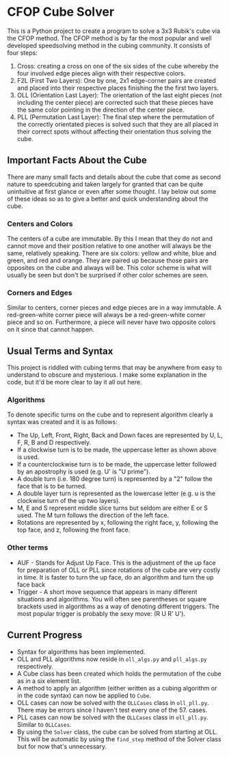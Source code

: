 # CFOP Cube Solver
This is a Python project to create a program to solve a 3x3 Rubik's cube via the CFOP method. The CFOP method is by far the most popular and well developed speedsolving method in the cubing community. It consists of four steps:

1. Cross: creating a cross on one of the six sides of the cube whereby the four involved edge pieces align with their respective colors.
2. F2L (First Two Layers): One by one, 2x1 edge-corner pairs are created and placed into their respective places finishing the the first two layers.
3. OLL (Orientation Last Layer): The orientation of the last eight pieces (not including the center piece) are corrected such that these pieces have the same color pointing in the direction of the center piece.
4. PLL (Permutation Last Layer): The final step where the permutation of the correctly orientated pieces is solved such that they are all placed in their correct spots without affecting their orientation thus solving the cube.

## Important Facts About the Cube
There are many small facts and details about the cube that come as second nature to speedcubing and taken largely for granted that can be quite unintuitive at first glance or even after some thought. I lay below out some of these ideas so as to give a better and quick understanding about the cube.

### Centers and Colors
The centers of a cube are immutable. By this I mean that they do not and cannot move and their position relative to one another will always
be the same, relatively speaking. There are six colors: yellow and white, blue and green, and red and orange. They are paired up because those pairs are opposites on the cube and always will be. This color scheme is what will usually be seen but don't be surprised if other color schemes are seen.

### Corners and Edges
Similar to centers, corner pieces and edge pieces are in a way immutable. A red-green-white corner piece will always be a red-green-white corner piece and so on. Furthermore, a piece will never have two opposite colors on it since that cannot happen.

## Usual Terms and Syntax
This project is riddled with cubing terms that may be anywhere from easy to understand to obscure and mysterious. I make some explanation in the code, but it'd be more clear to lay it all out here.

### Algorithms
To denote specific turns on the cube and to represent algorithm clearly a syntax was created and it is as follows:

- The Up, Left, Front, Right, Back and Down faces are represented by U, L, F, R, B and D respectively.
- If a clockwise turn is to be made, the uppercase letter as shown above is used.
- If a counterclockwise turn is to be made, the uppercase letter followed by an apostrophy is used (e.g. U' is "U prime").
- A double turn (i.e. 180 degree turn) is represented by a "2" follow the face that is to be turned.
- A double layer turn is represented as the lowercase letter (e.g. u is the clockwise turn of the up two layers).
- M, E and S represent middle slice turns but seldom are either E or S used. The M turn follows the direction of the left face.
- Rotations are represented by x, following the right face, y, following the top face, and z, following the front face.

### Other terms
- AUF - Stands for Adjust Up Face. This is the adjustment of the up face for preparation of OLL or PLL since rotations of the cube are very costly in time. It is faster to turn the up face, do an algorithm and turn the up face back
- Trigger - A short move sequence that appears in many different situations and algorithms. You will often see parentheses or square brackets used in algorithms as a way of denoting different triggers. The most popular trigger is probably the sexy move: (R U R' U'). 

## Current Progress
- Syntax for algorithms has been implemented.
- OLL and PLL algorithms now reside in `oll_algs.py` and `pll_algs.py` respectively.
- A Cube class has been created which holds the permutation of the cube as in a six element list.
- A method to apply an algorithm (either written as a cubing algorithm or in the code syntax) can now be applied to `Cube`.
- OLL cases can now be solved with the `OLLCases` class in `oll_pll.py`. There may be errors since I haven't test every one of the 57. cases.
- PLL cases can now be solved with the `OLLCases` class in `oll_pll.py`. Similar to `OLLCases`.
- By using the `Solver` class, the cube can be solved from starting at OLL. This will be automatic by using the `find_step` method of the Solver class but for now that's unnecessary. 
